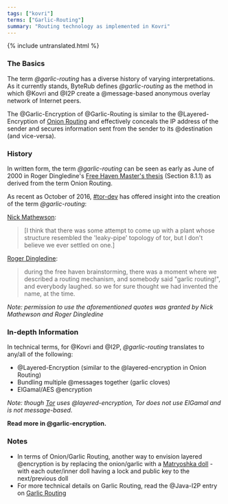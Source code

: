 ```yaml
---
tags: ["kovri"]
terms: ["Garlic-Routing"]
summary: "Routing technology as implemented in Kovri"
---
```


{% include untranslated.html %}
### The Basics

The term *@garlic-routing* has a diverse history of varying interpretations. As it currently stands, ByteRub defines *@garlic-routing* as the method in which @Kovri and @I2P create a @message-based anonymous overlay network of Internet peers.

The @Garlic-Encryption of @Garlic-Routing is similar to the @Layered-Encryption of [Onion Routing](https://en.wikipedia.org/wiki/Onion_routing) and effectively conceals the IP address of the sender and secures information sent from the sender to its @destination (and vice-versa).

### History

In written form, the term *@garlic-routing* can be seen as early as June of 2000 in Roger Dingledine's [Free Haven Master's thesis](http://www.freehaven.net/papers.html) (Section 8.1.1) as derived from the term Onion Routing.

As recent as October of 2016, [#tor-dev](https://oftc.net/WebChat/) has offered insight into the creation of the term *@garlic-routing*:

[Nick Mathewson](https://en.wikipedia.org/wiki/The_Tor_Project,_Inc):
>[I think that there was some attempt to come up with a plant whose structure resembled the 'leaky-pipe' topology of tor, but I don't believe we ever settled on one.]

[Roger Dingledine](https://en.wikipedia.org/wiki/Roger_Dingledine):
>during the free haven brainstorming, there was a moment where we described a routing mechanism, and somebody said "garlic routing!", and everybody laughed.
so we for sure thought we had invented the name, at the time.

*Note: permission to use the aforementioned quotes was granted by Nick Mathewson and Roger Dingledine*

### In-depth Information

In technical terms, for @Kovri and @I2P, *@garlic-routing* translates to any/all of the following:

- @Layered-Encryption (similar to the @layered-encryption in Onion Routing)
- Bundling multiple @messages together (garlic cloves)
- ElGamal/AES @encryption

*Note: though [Tor](https://torproject.org/) uses @layered-encryption, Tor does not use ElGamal and is not message-based.*

**Read more in @garlic-encryption.**

### Notes

- In terms of Onion/Garlic Routing, another way to envision layered @encryption is by replacing the onion/garlic with a [Matryoshka doll](https://en.wikipedia.org/wiki/Matryoshka_doll) - with each outer/inner doll having a lock and public key to the next/previous doll
- For more technical details on Garlic Routing, read the @Java-I2P entry on [Garlic Routing](https://geti2p.net/en/docs/how/garlic-routing)
